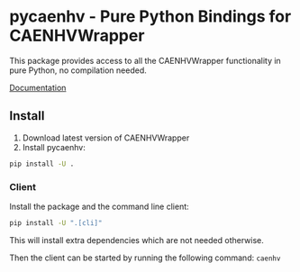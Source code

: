 # pycaenhv - Pure Python Bindings for CAENHVWrapper

This package provides access to all the CAENHVWrapper functionality in pure Python, no compilation needed.

[Documentation](https://vasoto.github.io/pycaenhv/)

## Install

1. Download latest version of CAENHVWrapper
2. Install pycaenhv: 
```bash
pip install -U .
```

### Client

Install the package and the command line client:
```bash
pip install -U ".[cli]"
```
This will install extra dependencies which are not needed otherwise.

Then the client can be started by running the following command: `caenhv`
